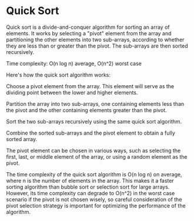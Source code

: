 # Quick Sort

Quick sort is a divide-and-conquer algorithm for sorting an array of elements. It works by selecting a "pivot" element from the array and partitioning the other elements into two sub-arrays, according to whether they are less than or greater than the pivot. The sub-arrays are then sorted recursively.

Time complexity: O(n log n) average, O(n^2) worst case

Here's how the quick sort algorithm works:

Choose a pivot element from the array. This element will serve as the dividing point between the lower and higher elements.

Partition the array into two sub-arrays, one containing elements less than the pivot and the other containing elements greater than the pivot.

Sort the two sub-arrays recursively using the same quick sort algorithm.

Combine the sorted sub-arrays and the pivot element to obtain a fully sorted array.

The pivot element can be chosen in various ways, such as selecting the first, last, or middle element of the array, or using a random element as the pivot.

The time complexity of the quick sort algorithm is O(n log n) on average, where n is the number of elements in the array. This makes it a faster sorting algorithm than bubble sort or selection sort for large arrays. However, its time complexity can degrade to O(n^2) in the worst case scenario if the pivot is not chosen wisely, so careful consideration of the pivot selection strategy is important for optimizing the performance of the algorithm.
